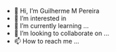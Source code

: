 - 👋 Hi, I’m Guilherme M Pereira
- 👀 I’m interested in
- 🌱 I’m currently learning ...
- 💞️ I’m looking to collaborate on ...
- 📫 How to reach me ...

<!---
guimatheuss/guimatheuss is a ✨ special ✨ repository because its `README.md` (this file) appears on your GitHub profile.
You can click the Preview link to take a look at your changes.
--->
